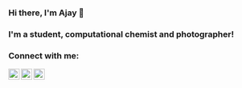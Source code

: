 ### Hi there, I'm Ajay 👋 
### I'm a student, computational chemist and photographer!

### Connect with me:
[<img align="left" alt="Follow me on Twitter" width="22px" src="https://cdn.jsdelivr.net/npm/simple-icons@v3/icons/twitter.svg" />](https://twitter.com/ajaymk_)
[<img align="left" alt="Follow me on LinkedIn" width="22px" src="https://cdn.jsdelivr.net/npm/simple-icons@v3/icons/linkedin.svg" />](https://linkedin.com/ajaymk23)
[<img align="left" alt="Follow me on Instagram" width="22px" src="https://cdn.jsdelivr.net/npm/simple-icons@v3/icons/instagram.svg" />](https://instagram.com/ajaymk_)
